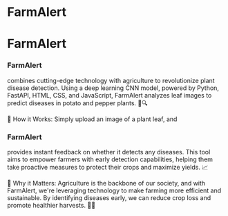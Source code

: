 # FarmAlert


<h1>FarmAlert</h1>

<h3>FarmAlert</h3> combines cutting-edge technology with agriculture to revolutionize plant disease detection. Using a deep learning CNN model, powered by Python, FastAPI, HTML, CSS, and JavaScript, FarmAlert analyzes leaf images to predict diseases in potato and pepper plants. 🍃🔍


🌿 How it Works: Simply upload an image of a plant leaf, and <h3>FarmAlert</h3> provides instant feedback on whether it detects any diseases. This tool aims to empower farmers with early detection capabilities, helping them take proactive measures to protect their crops and maximize yields. 📈


🔬 Why it Matters: Agriculture is the backbone of our society, and with FarmAlert, we're leveraging technology to make farming more efficient and sustainable. By identifying diseases early, we can reduce crop loss and promote healthier harvests. 🌾💧
